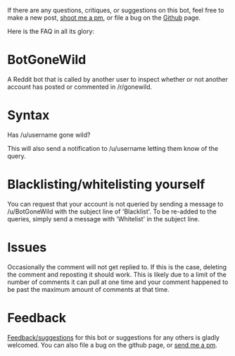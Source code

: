 If there are any questions, critiques, or suggestions on this bot, feel free to make a new post, [shoot me a pm](https://www.reddit.com/message/compose/?to=camerongagnon), or file a bug on the [Github](https://github.com/cameron-gagnon/botgonewild/) page.

Here is the FAQ in all its glory:

# BotGoneWild
A Reddit bot that is called by another user to inspect whether or not another account has posted or commented in /r/gonewild.
# Syntax
Has /u/username gone wild?

This will also send a notification to /u/username letting them know of the query.

# Blacklisting/whitelisting yourself
You can request that your account is not queried by sending a message to /u/BotGoneWild with the subject line of 'Blacklist'. To be re-added to the queries, simply send a message with 'Whitelist' in the subject line.

# Issues
Occasionally the comment will not get replied to. If this is the case, deleting the comment and reposting it should work. This is likely due to a limit of the number of comments it can pull at one time and your comment happened to be past the maximum amount of comments at that time.

# Feedback
[Feedback/suggestions](https://reddit.com/r/botgonewild) for this bot or suggestions for any others is gladly welcomed. You can also file a bug on the github page, or [send me a pm](https://www.reddit.com/message/compose/?to=camerongagnon).
